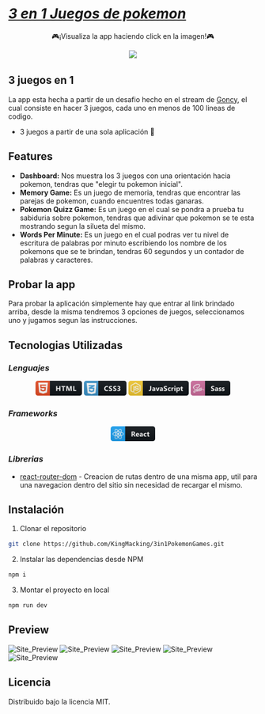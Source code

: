 # [_**3 en 1 Juegos de pokemon**_](https://3in1pokegames.netlify.app "Live app")

<p align='center'>
    🎮¡Visualiza la app haciendo click en la imagen!🎮
</p>
<p align='center'>
    <a href="https://3in1pokegames.netlify.app"><img height="80"src="https://raw.githubusercontent.com/KingMacking/3in1PokemonGames/master/public/pokeball.png"></a>
</p>

## 3 juegos en 1

La app esta hecha a partir de un desafio hecho en el stream de [Goncy], el cual consiste en hacer 3 juegos, cada uno en menos de 100 lineas de codigo.

- 3 juegos a partir de una sola aplicación 🎲

## Features

- **Dashboard:** Nos muestra los 3 juegos con una orientación hacia pokemon, tendras que "elegir tu pokemon inicial".
- **Memory Game:** Es un juego de memoria, tendras que encontrar las parejas de pokemon, cuando encuentres todas ganaras.
- **Pokemon Quizz Game:** Es un juego en el cual se pondra a prueba tu sabiduria sobre pokemon, tendras que adivinar que pokemon se te esta mostrando segun la silueta del mismo.
- **Words Per Minute:** Es un juego en el cual podras ver tu nivel de escritura de palabras por minuto escribiendo los nombre de los pokemons que se te brindan, tendras 60 segundos y un contador de palabras y caracteres.

## Probar la app

Para probar la aplicación simplemente hay que entrar al link brindado arriba, desde la misma tendremos 3 opciones de juegos, seleccionamos uno y jugamos segun las instrucciones.

## Tecnologias Utilizadas
### _Lenguajes_
<p align='center'>
    <img height="30"src="https://github.com/MikeCodesDotNET/ColoredBadges/blob/master/svg/dev/languages/html.svg">
    <img height="30"src="https://github.com/MikeCodesDotNET/ColoredBadges/blob/master/svg/dev/languages/css3.svg">
    <img height="30"src="https://github.com/MikeCodesDotNET/ColoredBadges/blob/master/svg/dev/languages/js.svg">
    <img height="30"src="https://github.com/MikeCodesDotNET/ColoredBadges/blob/master/svg/dev/languages/sass.svg">
</p>

### _Frameworks_
<p align='center'>
    <img height="30"src="https://github.com/MikeCodesDotNET/ColoredBadges/blob/master/svg/dev/frameworks/react.svg">
</p>

### _Librerias_
- [react-router-dom] - Creacion de rutas dentro de una misma app, util para una navegacion dentro del sitio sin necesidad de recargar el mismo.


## Instalación
1. Clonar el repositorio
```sh
git clone https://github.com/KingMacking/3in1PokemonGames.git
```
2. Instalar las dependencias desde NPM
```sh
npm i
```
3. Montar el proyecto en local
```sh
npm run dev
```
## Preview

![Site_Preview](https://imgur.com/dQL6xjE.png "Site preview")
![Site_Preview](https://imgur.com/SXNMfGE.png "Site preview")
![Site_Preview](https://imgur.com/HhWflGP.png "Site preview")
![Site_Preview](https://imgur.com/0THlFlS.png "Site preview")
![Site_Preview](https://imgur.com/wgrvW6u.png "Site preview")

## Licencia
Distribuido bajo la licencia MIT.

   [react-router-dom]: <https://reactrouter.com/en/main>
   [Goncy]: <https://www.twitch.tv/goncypozzo>